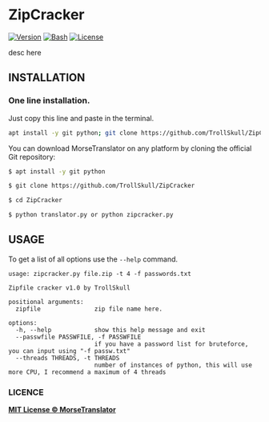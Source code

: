 # ZipCracker

[![Version](https://img.shields.io/badge/Version-2.1-green)]()
[![Bash](https://img.shields.io/badge/Made%20with-Python-blue)]()
[![License](https://img.shields.io/badge/License-MIT-yellow)]()

desc here

## INSTALLATION
### One line installation.
Just copy this line and paste in the terminal.
```bash
apt install -y git python; git clone https://github.com/TrollSkull/ZipCracker; cd easyTPKG; python zipcracker.py
```

You can download MorseTranslator on any platform by cloning the official Git repository:

```bash
$ apt install -y git python

$ git clone https://github.com/TrollSkull/ZipCracker

$ cd ZipCracker

$ python translator.py or python zipcracker.py
```

## USAGE

To get a list of all options use the `--help` command.

```
usage: zipcracker.py file.zip -t 4 -f passwords.txt    

Zipfile cracker v1.0 by TrollSkull

positional arguments:
  zipfile               zip file name here.

options:
  -h, --help            show this help message and exit
  --passwfile PASSWFILE, -f PASSWFILE
                        if you have a password list for bruteforce, you can input using "-f passw.txt"
  --threads THREADS, -t THREADS
                        number of instances of python, this will use more CPU, I recommend a maximum of 4 threads
```
    
### LICENCE

**[MIT License © MorseTranslator](https://github.com/TrollSkull/MorseTranslator/blob/main/LICENSE)**
